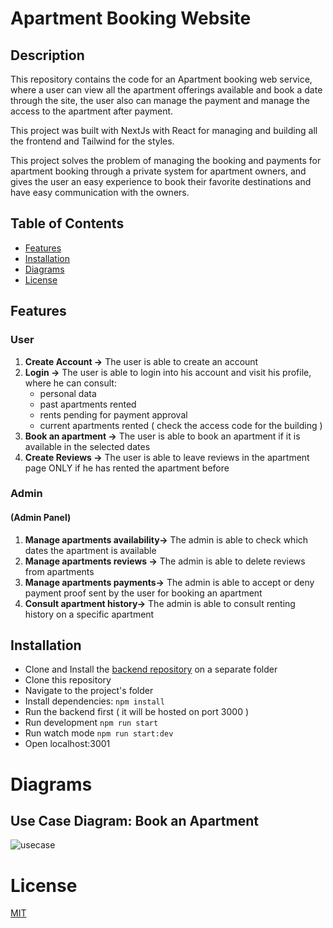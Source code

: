 # Apartment Booking Website

## Description

This repository contains the code for an Apartment booking web service, where a user can view all the apartment offerings available and book a date through the site, the user also can manage the payment and manage the access to the apartment after payment.

This project was built with NextJs with React for managing and building all the frontend and Tailwind for the styles.

This project solves the problem of managing the booking and payments for apartment booking through a private system for apartment owners, and gives the user an easy experience to book their favorite destinations and have easy communication with the owners.

## Table of Contents

- [Features](#features)
- [Installation](#installation)
- [Diagrams](#diagrams)
- [License](#license)

## Features

### User

1. **Create Account ->** The user is able to create an account
2. **Login ->** The user is able to login into his account and visit his profile, where he can consult:
   - personal data
   - past apartments rented
   - rents pending for payment approval
   - current apartments rented ( check the access code for the building )
3. **Book an apartment ->** The user is able to book an apartment if it is available in the selected dates
4. **Create Reviews ->** The user is able to leave reviews in the apartment page ONLY if he has rented the apartment before

### Admin

#### (Admin Panel)

1. **Manage apartments availability->** The admin is able to check which dates the apartment is available
2. **Manage apartments reviews ->** The admin is able to delete reviews from apartments
3. **Manage apartments payments->** The admin is able to accept or deny payment proof sent by the user for booking an apartment
4. **Consult apartment history->** The admin is able to consult renting history on a specific apartment

## Installation

- Clone and Install the [backend repository](https://github.com/biccsdev/apartmentRentingBackend) on a separate folder
- Clone this repository
- Navigate to the project's folder
- Install dependencies: `npm install`
- Run the backend first ( it will be hosted on port 3000 )
- Run development `npm run start`
- Run watch mode `npm run start:dev`
- Open localhost:3001

# Diagrams

## Use Case Diagram: Book an Apartment

![usecase](/diagram.png)

# License

[MIT](https://mit-license.org/)
